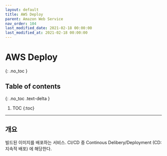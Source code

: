 ```yaml
---
layout: default
title: AWS Deploy
parent: Amazon Web Service
nav_order: 104
last_modified_date: 2021-02-18 00:00:00
last_modified_at: 2021-02-18 00:00:00
---
```


# AWS Deploy
{: .no_toc }

## Table of contents
{: .no_toc .text-delta }

1. TOC
{:toc}

---

## 개요

빌드된 이미지를 배포하는 서비스. CI/CD 중 Continous Delibery/Deployment (CD:지속적 배포) 에 해당한다.